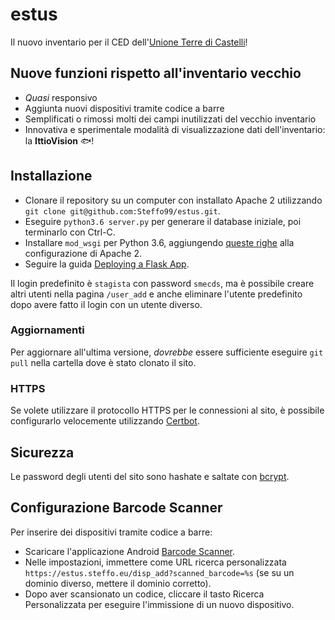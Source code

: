 # estus
Il nuovo inventario per il CED dell'[Unione Terre di Castelli](http://www.terredicastelli.mo.it/)!

## Nuove funzioni rispetto all'inventario vecchio
- _Quasi_ responsivo
- Aggiunta nuovi dispositivi tramite codice a barre
- Semplificati o rimossi molti dei campi inutilizzati del vecchio inventario
- Innovativa e sperimentale modalità di visualizzazione dati dell'inventario: la **IttioVision** :fish:!

## Installazione
- Clonare il repository su un computer con installato Apache 2 utilizzando `git clone git@github.com:Steffo99/estus.git`.
- Eseguire `python3.6 server.py` per generare il database iniziale, poi terminarlo con Ctrl-C.
- Installare `mod_wsgi` per Python 3.6, aggiungendo [queste righe](https://stackoverflow.com/questions/44914961/install-mod-wsgi-on-ubuntu-with-python-3-6-apache-2-4-and-django-1-11) alla configurazione di Apache 2.
- Seguire la guida [Deploying a Flask App](http://flask.pocoo.org/docs/0.12/deploying/mod_wsgi).

Il login predefinito è `stagista` con password `smecds`, ma è possibile creare altri utenti nella pagina `/user_add` e anche eliminare l'utente predefinito dopo avere fatto il login con un utente diverso.

### Aggiornamenti
Per aggiornare all'ultima versione, _dovrebbe_ essere sufficiente eseguire `git pull` nella cartella dove è stato clonato il sito.

### HTTPS
Se volete utilizzare il protocollo HTTPS per le connessioni al sito, è possibile configurarlo velocemente utilizzando [Certbot](https://certbot.eff.org/).

## Sicurezza
Le password degli utenti del sito sono hashate e saltate con [bcrypt](https://it.wikipedia.org/wiki/Bcrypt).

## Configurazione Barcode Scanner
Per inserire dei dispositivi tramite codice a barre:

- Scaricare l'applicazione Android [Barcode Scanner](https://play.google.com/store/apps/details?id=com.google.zxing.client.android).
- Nelle impostazioni, immettere come URL ricerca personalizzata `https://estus.steffo.eu/disp_add?scanned_barcode=%s` (se su un dominio diverso, mettere il dominio corretto).
- Dopo aver scansionato un codice, cliccare il tasto Ricerca Personalizzata per eseguire l'immissione di un nuovo dispositivo.
